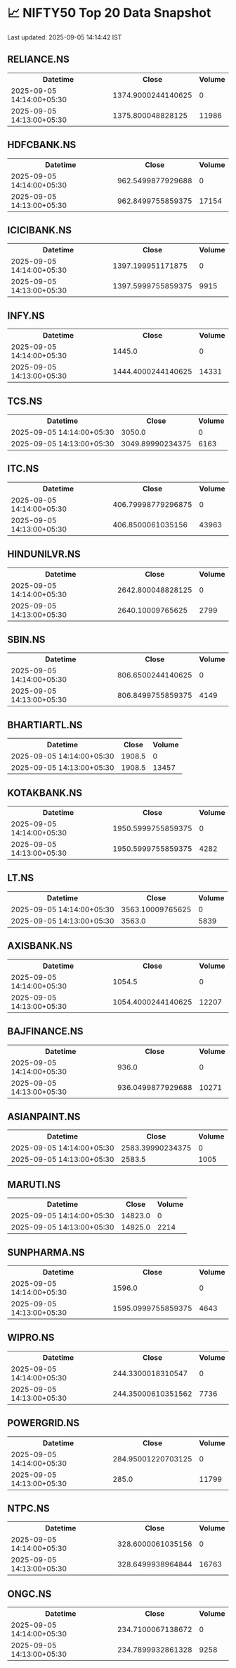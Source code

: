 # 📈 NIFTY50 Top 20 Data Snapshot

Last updated: 2025-09-05 14:14:42 IST

## RELIANCE.NS

<table>
  <tr><th>Datetime</th><th>Close</th><th>Volume</th></tr>
  <tr><td>2025-09-05 14:14:00+05:30</td><td>1374.9000244140625</td><td>0</td></tr>
  <tr><td>2025-09-05 14:13:00+05:30</td><td>1375.800048828125</td><td>11986</td></tr>
</table>

## HDFCBANK.NS

<table>
  <tr><th>Datetime</th><th>Close</th><th>Volume</th></tr>
  <tr><td>2025-09-05 14:14:00+05:30</td><td>962.5499877929688</td><td>0</td></tr>
  <tr><td>2025-09-05 14:13:00+05:30</td><td>962.8499755859375</td><td>17154</td></tr>
</table>

## ICICIBANK.NS

<table>
  <tr><th>Datetime</th><th>Close</th><th>Volume</th></tr>
  <tr><td>2025-09-05 14:14:00+05:30</td><td>1397.199951171875</td><td>0</td></tr>
  <tr><td>2025-09-05 14:13:00+05:30</td><td>1397.5999755859375</td><td>9915</td></tr>
</table>

## INFY.NS

<table>
  <tr><th>Datetime</th><th>Close</th><th>Volume</th></tr>
  <tr><td>2025-09-05 14:14:00+05:30</td><td>1445.0</td><td>0</td></tr>
  <tr><td>2025-09-05 14:13:00+05:30</td><td>1444.4000244140625</td><td>14331</td></tr>
</table>

## TCS.NS

<table>
  <tr><th>Datetime</th><th>Close</th><th>Volume</th></tr>
  <tr><td>2025-09-05 14:14:00+05:30</td><td>3050.0</td><td>0</td></tr>
  <tr><td>2025-09-05 14:13:00+05:30</td><td>3049.89990234375</td><td>6163</td></tr>
</table>

## ITC.NS

<table>
  <tr><th>Datetime</th><th>Close</th><th>Volume</th></tr>
  <tr><td>2025-09-05 14:14:00+05:30</td><td>406.79998779296875</td><td>0</td></tr>
  <tr><td>2025-09-05 14:13:00+05:30</td><td>406.8500061035156</td><td>43963</td></tr>
</table>

## HINDUNILVR.NS

<table>
  <tr><th>Datetime</th><th>Close</th><th>Volume</th></tr>
  <tr><td>2025-09-05 14:14:00+05:30</td><td>2642.800048828125</td><td>0</td></tr>
  <tr><td>2025-09-05 14:13:00+05:30</td><td>2640.10009765625</td><td>2799</td></tr>
</table>

## SBIN.NS

<table>
  <tr><th>Datetime</th><th>Close</th><th>Volume</th></tr>
  <tr><td>2025-09-05 14:14:00+05:30</td><td>806.6500244140625</td><td>0</td></tr>
  <tr><td>2025-09-05 14:13:00+05:30</td><td>806.8499755859375</td><td>4149</td></tr>
</table>

## BHARTIARTL.NS

<table>
  <tr><th>Datetime</th><th>Close</th><th>Volume</th></tr>
  <tr><td>2025-09-05 14:14:00+05:30</td><td>1908.5</td><td>0</td></tr>
  <tr><td>2025-09-05 14:13:00+05:30</td><td>1908.5</td><td>13457</td></tr>
</table>

## KOTAKBANK.NS

<table>
  <tr><th>Datetime</th><th>Close</th><th>Volume</th></tr>
  <tr><td>2025-09-05 14:14:00+05:30</td><td>1950.5999755859375</td><td>0</td></tr>
  <tr><td>2025-09-05 14:13:00+05:30</td><td>1950.5999755859375</td><td>4282</td></tr>
</table>

## LT.NS

<table>
  <tr><th>Datetime</th><th>Close</th><th>Volume</th></tr>
  <tr><td>2025-09-05 14:14:00+05:30</td><td>3563.10009765625</td><td>0</td></tr>
  <tr><td>2025-09-05 14:13:00+05:30</td><td>3563.0</td><td>5839</td></tr>
</table>

## AXISBANK.NS

<table>
  <tr><th>Datetime</th><th>Close</th><th>Volume</th></tr>
  <tr><td>2025-09-05 14:14:00+05:30</td><td>1054.5</td><td>0</td></tr>
  <tr><td>2025-09-05 14:13:00+05:30</td><td>1054.4000244140625</td><td>12207</td></tr>
</table>

## BAJFINANCE.NS

<table>
  <tr><th>Datetime</th><th>Close</th><th>Volume</th></tr>
  <tr><td>2025-09-05 14:14:00+05:30</td><td>936.0</td><td>0</td></tr>
  <tr><td>2025-09-05 14:13:00+05:30</td><td>936.0499877929688</td><td>10271</td></tr>
</table>

## ASIANPAINT.NS

<table>
  <tr><th>Datetime</th><th>Close</th><th>Volume</th></tr>
  <tr><td>2025-09-05 14:14:00+05:30</td><td>2583.39990234375</td><td>0</td></tr>
  <tr><td>2025-09-05 14:13:00+05:30</td><td>2583.5</td><td>1005</td></tr>
</table>

## MARUTI.NS

<table>
  <tr><th>Datetime</th><th>Close</th><th>Volume</th></tr>
  <tr><td>2025-09-05 14:14:00+05:30</td><td>14823.0</td><td>0</td></tr>
  <tr><td>2025-09-05 14:13:00+05:30</td><td>14825.0</td><td>2214</td></tr>
</table>

## SUNPHARMA.NS

<table>
  <tr><th>Datetime</th><th>Close</th><th>Volume</th></tr>
  <tr><td>2025-09-05 14:14:00+05:30</td><td>1596.0</td><td>0</td></tr>
  <tr><td>2025-09-05 14:13:00+05:30</td><td>1595.0999755859375</td><td>4643</td></tr>
</table>

## WIPRO.NS

<table>
  <tr><th>Datetime</th><th>Close</th><th>Volume</th></tr>
  <tr><td>2025-09-05 14:14:00+05:30</td><td>244.3300018310547</td><td>0</td></tr>
  <tr><td>2025-09-05 14:13:00+05:30</td><td>244.35000610351562</td><td>7736</td></tr>
</table>

## POWERGRID.NS

<table>
  <tr><th>Datetime</th><th>Close</th><th>Volume</th></tr>
  <tr><td>2025-09-05 14:14:00+05:30</td><td>284.95001220703125</td><td>0</td></tr>
  <tr><td>2025-09-05 14:13:00+05:30</td><td>285.0</td><td>11799</td></tr>
</table>

## NTPC.NS

<table>
  <tr><th>Datetime</th><th>Close</th><th>Volume</th></tr>
  <tr><td>2025-09-05 14:14:00+05:30</td><td>328.6000061035156</td><td>0</td></tr>
  <tr><td>2025-09-05 14:13:00+05:30</td><td>328.6499938964844</td><td>16763</td></tr>
</table>

## ONGC.NS

<table>
  <tr><th>Datetime</th><th>Close</th><th>Volume</th></tr>
  <tr><td>2025-09-05 14:14:00+05:30</td><td>234.7100067138672</td><td>0</td></tr>
  <tr><td>2025-09-05 14:13:00+05:30</td><td>234.7899932861328</td><td>9258</td></tr>
</table>

